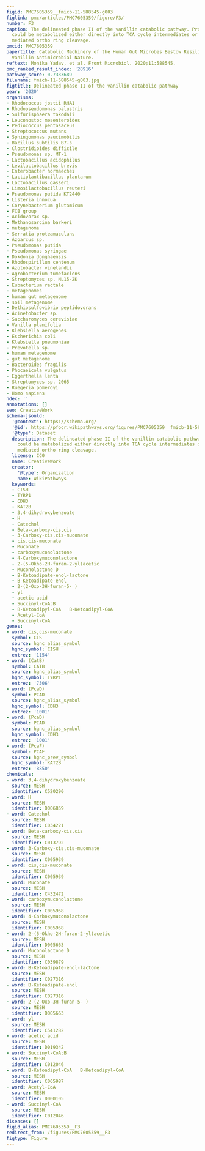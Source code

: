 ```yaml
---
figid: PMC7605359__fmicb-11-588545-g003
figlink: pmc/articles/PMC7605359/figure/F3/
number: F3
caption: The delineated phase II of the vanillin catabolic pathway. Protocatechuate
  could be metabolized either directly into TCA cycle intermediates or through catechol
  mediated ortho ring cleavage.
pmcid: PMC7605359
papertitle: Catabolic Machinery of the Human Gut Microbes Bestow Resilience Against
  Vanillin Antimicrobial Nature.
reftext: Monika Yadav, et al. Front Microbiol. 2020;11:588545.
pmc_ranked_result_index: '28916'
pathway_score: 0.7333689
filename: fmicb-11-588545-g003.jpg
figtitle: Delineated phase II of the vanillin catabolic pathway
year: '2020'
organisms:
- Rhodococcus jostii RHA1
- Rhodopseudomonas palustris
- Sulfurisphaera tokodaii
- Leuconostoc mesenteroides
- Pediococcus pentosaceus
- Streptococcus mutans
- Sphingomonas paucimobilis
- Bacillus subtilis B7-s
- Clostridioides difficile
- Pseudomonas sp. MT-1
- Lactobacillus acidophilus
- Levilactobacillus brevis
- Enterobacter hormaechei
- Lactiplantibacillus plantarum
- Lactobacillus gasseri
- Limosilactobacillus reuteri
- Pseudomonas putida KT2440
- Listeria innocua
- Corynebacterium glutamicum
- FCB group
- Acidovorax sp.
- Methanosarcina barkeri
- metagenome
- Serratia proteamaculans
- Azoarcus sp.
- Pseudomonas putida
- Pseudomonas syringae
- Dokdonia donghaensis
- Rhodospirillum centenum
- Azotobacter vinelandii
- Agrobacterium tumefaciens
- Streptomyces sp. NL15-2K
- Eubacterium rectale
- metagenomes
- human gut metagenome
- soil metagenome
- Dethiosulfovibrio peptidovorans
- Acinetobacter sp.
- Saccharomyces cerevisiae
- Vanilla planifolia
- Klebsiella aerogenes
- Escherichia coli
- Klebsiella pneumoniae
- Prevotella sp.
- human metagenome
- gut metagenome
- Bacteroides fragilis
- Phocaeicola vulgatus
- Eggerthella lenta
- Streptomyces sp. 2065
- Ruegeria pomeroyi
- Homo sapiens
ndex: ''
annotations: []
seo: CreativeWork
schema-jsonld:
  '@context': https://schema.org/
  '@id': https://pfocr.wikipathways.org/figures/PMC7605359__fmicb-11-588545-g003.html
  '@type': Dataset
  description: The delineated phase II of the vanillin catabolic pathway. Protocatechuate
    could be metabolized either directly into TCA cycle intermediates or through catechol
    mediated ortho ring cleavage.
  license: CC0
  name: CreativeWork
  creator:
    '@type': Organization
    name: WikiPathways
  keywords:
  - CISH
  - TYRP1
  - CDH3
  - KAT2B
  - 3,4-dihydroxybenzoate
  - H
  - Catechol
  - Beta-carboxy-cis,cis
  - 3-Carboxy-cis,cis-muconate
  - cis,cis-muconate
  - Muconate
  - carboxymuconolactone
  - 4-Carboxymuconolactone
  - 2-(5-Okho-2H-furan-2-yl)acetic
  - Muconolactone D
  - B-Ketoadipate-enol-lactone
  - B-Ketoadipate-enol
  - 2-(2-Oxo-3H-furan-5- )
  - yl
  - acetic acid
  - Succinyl-CoA:B
  - B-Ketoadipyl-CoA   B-Ketoadipyl-CoA
  - Acetyl-CoA
  - Succinyl-CoA
genes:
- word: cis,cis-muconate
  symbol: CIS
  source: hgnc_alias_symbol
  hgnc_symbol: CISH
  entrez: '1154'
- word: (CatB)
  symbol: CATB
  source: hgnc_alias_symbol
  hgnc_symbol: TYRP1
  entrez: '7306'
- word: (PcaD)
  symbol: PCAD
  source: hgnc_alias_symbol
  hgnc_symbol: CDH3
  entrez: '1001'
- word: (PcaD)
  symbol: PCAD
  source: hgnc_alias_symbol
  hgnc_symbol: CDH3
  entrez: '1001'
- word: (PcaF)
  symbol: PCAF
  source: hgnc_prev_symbol
  hgnc_symbol: KAT2B
  entrez: '8850'
chemicals:
- word: 3,4-dihydroxybenzoate
  source: MESH
  identifier: C520290
- word: H
  source: MESH
  identifier: D006859
- word: Catechol
  source: MESH
  identifier: C034221
- word: Beta-carboxy-cis,cis
  source: MESH
  identifier: C013792
- word: 3-Carboxy-cis,cis-muconate
  source: MESH
  identifier: C005939
- word: cis,cis-muconate
  source: MESH
  identifier: C005939
- word: Muconate
  source: MESH
  identifier: C432472
- word: carboxymuconolactone
  source: MESH
  identifier: C005968
- word: 4-Carboxymuconolactone
  source: MESH
  identifier: C005968
- word: 2-(5-Okho-2H-furan-2-yl)acetic
  source: MESH
  identifier: D005663
- word: Muconolactone D
  source: MESH
  identifier: C039879
- word: B-Ketoadipate-enol-lactone
  source: MESH
  identifier: C027316
- word: B-Ketoadipate-enol
  source: MESH
  identifier: C027316
- word: 2-(2-Oxo-3H-furan-5- )
  source: MESH
  identifier: D005663
- word: yl
  source: MESH
  identifier: C541282
- word: acetic acid
  source: MESH
  identifier: D019342
- word: Succinyl-CoA:B
  source: MESH
  identifier: C012046
- word: B-Ketoadipyl-CoA   B-Ketoadipyl-CoA
  source: MESH
  identifier: C065987
- word: Acetyl-CoA
  source: MESH
  identifier: D000105
- word: Succinyl-CoA
  source: MESH
  identifier: C012046
diseases: []
figid_alias: PMC7605359__F3
redirect_from: /figures/PMC7605359__F3
figtype: Figure
---
```

